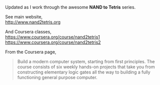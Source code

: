 Updated as I work through the awesome **NAND to Tetris** series.

See main website,  
http://www.nand2tetris.org

And Coursera classes,  
https://www.coursera.org/course/nand2tetris1  
https://www.coursera.org/course/nand2tetris2

From the Coursera page,
> Build a modern computer system, starting from first principles. The course consists of six weekly hands-on projects that take you from constructing elementary logic gates all the way to building a fully functioning general purpose computer.